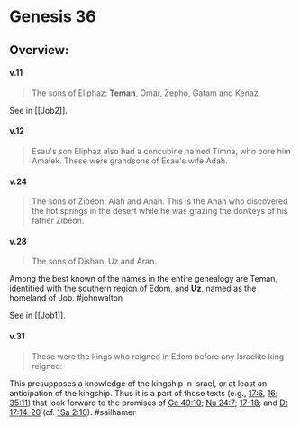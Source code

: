 # Genesis 36

## Overview:


#### v.11
>The sons of Eliphaz: **Teman**, Omar, Zepho, Gatam and Kenaz.

See in [[Job2]].
#### v.12
>Esau's son Eliphaz also had a concubine named Timna, who bore him Amalek. These were grandsons of Esau's wife Adah.

#### v.24
>The sons of Zibeon: Aiah and Anah. This is the Anah who discovered the hot springs in the desert while he was grazing the donkeys of his father Zibeon.

#### v.28
>The sons of Dishan: Uz and Aran.

Among the best known of the names in the entire genealogy are Teman, identified with the southern region of Edom, and **Uz**, named as the homeland of Job.
#johnwalton 

See in [[Job1]].

#### v.31
>These were the kings who reigned in Edom before any Israelite king reigned:

This presupposes a knowledge of the kingship in Israel, or at least an anticipation of the kingship. Thus it is a part of those texts (e.g., [17:6](Genesis17#v.6), [16](Genesis17#v.16); [35:11](Genesis35#v.11-12)) that look forward to the promises of [Ge 49:10](Genesis49#v.10); [Nu 24:7](Numbers24#v.7); [17-18](Numbers24#v.17-18); and [Dt 17:14-20](Deut17) (cf. [1Sa 2:10](1Samuel2#v.10)).
#sailhamer 
